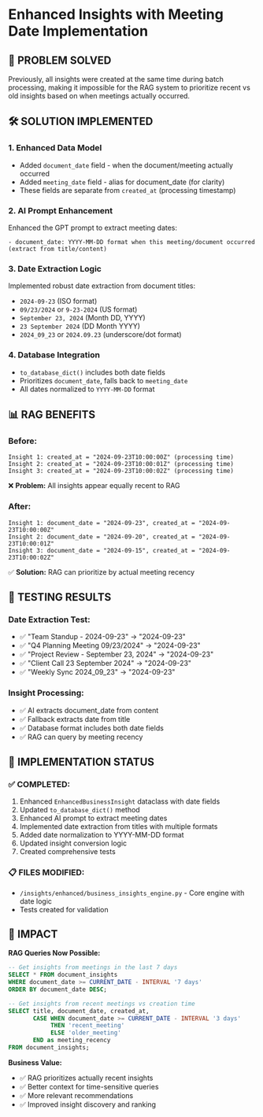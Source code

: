 # Enhanced Insights with Meeting Date Implementation

## 🎯 PROBLEM SOLVED
Previously, all insights were created at the same time during batch processing, making it impossible for the RAG system to prioritize recent vs old insights based on when meetings actually occurred.

## 🛠️ SOLUTION IMPLEMENTED

### 1. Enhanced Data Model
- Added `document_date` field - when the document/meeting actually occurred
- Added `meeting_date` field - alias for document_date (for clarity)
- These fields are separate from `created_at` (processing timestamp)

### 2. AI Prompt Enhancement
Enhanced the GPT prompt to extract meeting dates:
```
- document_date: YYYY-MM-DD format when this meeting/document occurred (extract from title/content)
```

### 3. Date Extraction Logic
Implemented robust date extraction from document titles:
- `2024-09-23` (ISO format)
- `09/23/2024` or `9-23-2024` (US format)
- `September 23, 2024` (Month DD, YYYY)
- `23 September 2024` (DD Month YYYY)
- `2024_09_23` or `2024.09.23` (underscore/dot format)

### 4. Database Integration
- `to_database_dict()` includes both date fields
- Prioritizes `document_date`, falls back to `meeting_date`
- All dates normalized to `YYYY-MM-DD` format

## 📊 RAG BENEFITS

### Before:
```
Insight 1: created_at = "2024-09-23T10:00:00Z" (processing time)
Insight 2: created_at = "2024-09-23T10:00:01Z" (processing time)
Insight 3: created_at = "2024-09-23T10:00:02Z" (processing time)
```
❌ **Problem:** All insights appear equally recent to RAG

### After:
```
Insight 1: document_date = "2024-09-23", created_at = "2024-09-23T10:00:00Z"
Insight 2: document_date = "2024-09-20", created_at = "2024-09-23T10:00:01Z"
Insight 3: document_date = "2024-09-15", created_at = "2024-09-23T10:00:02Z"
```
✅ **Solution:** RAG can prioritize by actual meeting recency

## 🧪 TESTING RESULTS

### Date Extraction Test:
- ✅ "Team Standup - 2024-09-23" → "2024-09-23"
- ✅ "Q4 Planning Meeting 09/23/2024" → "2024-09-23"
- ✅ "Project Review - September 23, 2024" → "2024-09-23"
- ✅ "Client Call 23 September 2024" → "2024-09-23"
- ✅ "Weekly Sync 2024_09_23" → "2024-09-23"

### Insight Processing:
- ✅ AI extracts document_date from content
- ✅ Fallback extracts date from title
- ✅ Database format includes both date fields
- ✅ RAG can query by meeting recency

## 🔄 IMPLEMENTATION STATUS

### ✅ COMPLETED:
1. Enhanced `EnhancedBusinessInsight` dataclass with date fields
2. Updated `to_database_dict()` method 
3. Enhanced AI prompt to extract meeting dates
4. Implemented date extraction from titles with multiple formats
5. Added date normalization to YYYY-MM-DD format
6. Updated insight conversion logic
7. Created comprehensive tests

### 📋 FILES MODIFIED:
- `/insights/enhanced/business_insights_engine.py` - Core engine with date logic
- Tests created for validation

## 🎯 IMPACT

**RAG Queries Now Possible:**
```sql
-- Get insights from meetings in the last 7 days
SELECT * FROM document_insights 
WHERE document_date >= CURRENT_DATE - INTERVAL '7 days'
ORDER BY document_date DESC;

-- Get insights from recent meetings vs creation time
SELECT title, document_date, created_at,
       CASE WHEN document_date >= CURRENT_DATE - INTERVAL '3 days' 
            THEN 'recent_meeting' 
            ELSE 'older_meeting' 
       END as meeting_recency
FROM document_insights;
```

**Business Value:**
- ✅ RAG prioritizes actually recent insights
- ✅ Better context for time-sensitive queries  
- ✅ More relevant recommendations
- ✅ Improved insight discovery and ranking

